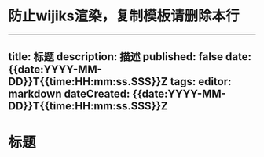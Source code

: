 # 防止wijiks渲染，复制模板请删除本行
---
title: 标题
description: 描述
published: false
date: {{date:YYYY-MM-DD}}T{{time:HH:mm:ss.SSS}}Z
tags: 
editor: markdown
dateCreated: {{date:YYYY-MM-DD}}T{{time:HH:mm:ss.SSS}}Z
--- 

# 标题

